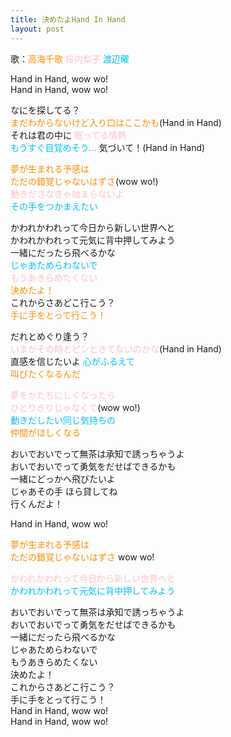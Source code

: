 ```yaml
---
title: 決めたよHand In Hand
layout: post
---
```

歌：<font color="darkorange">高海千歌</font> <font color="pink">桜内梨子</font> <font color="deepskyblue">渡辺曜</font>

<p>Hand in Hand, wow wo!<br />
Hand in Hand, wow wo!</p>

<p>なにを探してる？<br />
<font color="darkorange">まだわからないけど入り口はここかも</font>(Hand in Hand)<br />
それは君の中に <font color="pink">眠ってる情熱</font><br />
<font color="deepskyblue">もうすぐ目覚めそう…</font> 気づいて！(Hand in Hand)</p>

<p><font color="darkorange">夢が生まれる予感は<br />
ただの錯覚じゃないはずさ</font>(wow wo!)<br />
<font color="pink">動きださなきゃ始まらないよ</font><br />
<font color="deepskyblue">その手をつかまえたい</font></p>

<p>かわれかわれって今日から新しい世界へと<br />
かわれかわれって元気に背中押してみよう<br />
一緒にだったら飛べるかな<br />
<font color="deepskyblue">じゃあためらわないで</font><br />
<font color="pink">もうあきらめたくない</font><br />
<font color="darkorange">決めたよ！</font><br />
これからさあどこ行こう？<br />
<font color="darkorange">手に手をとって行こう！</font></p>

<p>だれとめぐり逢う？<br />
<font color="pink">いまがその時とピンときてないのかな</font>(Hand in Hand)<br />
直感を信じたいよ <font color="deepskyblue">心がふるえて</font><br />
<font color="darkorange">叫びたくなるんだ</font></p>

<p><font color="pink">夢をかたちにしくなったら<br />
ひとりきりじゃなくて</font>(wow wo!)<br />
<font color="deepskyblue">動きだしたい同じ気持ちの</font><br />
<font color="darkorange">仲間がほしくなる</font></p>

<p>おいでおいでって無茶は承知で誘っちゃうよ<br />
おいでおいでって勇気をだせばできるかも<br />
一緒にどっかへ飛びたいよ<br />
じゃあその手 ほら貸してね<br />
行くんだよ！</p>

<p>Hand in Hand, wow wo!</p>

<p><font color="darkorange">夢が生まれる予感は<br />
ただの錯覚じゃないはずさ</font> wow wo!</p>

<p><font color="pink">かわれかわれって今日から新しい世界へと</font><br />
<font color="deepskyblue">かわれかわれって元気に背中押してみよう</font></p>

<p>おいでおいでって無茶は承知で誘っちゃうよ<br />
おいでおいでって勇気をだせばできるかも<br />
一緒にだったら飛べるかな<br />
じゃあためらわないで<br />
もうあきらめたくない<br />
決めたよ！<br />
これからさあどこ行こう？<br />
手に手をとって行こう！<br />
Hand in Hand, wow wo!<br />
Hand in Hand, wow wo!</p>
